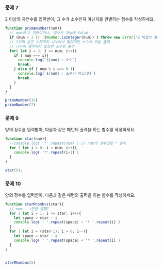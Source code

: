 ### 문제 7 

2 이상의 자연수를 입력받아, 그 수가 소수인지 아닌지를 판별하는 함수를 작성하세요.
```js
function primeNumber(num){
  // num이 2 미만이거나, 정수가 아닐때 false
  if (num < 2 || !(Number.isInteger(num)) ) throw new Error('2 이상의 정수를 입력해주세요 ')
  // 2부터 받은 숫자까지 나누어서 떨어지면 소수가 아님 출력
  // 나누어 떨어지지 않으면 소수임 출력
  for( let i = 2; i <= num; i++){
    if ( num === i){
      console.log(`${num} : 소수`)
      break;
    } else if ( num % i === 0 ){
      console.log(`${num} : 소수가 아닙니다`)
      break;
    }
  }
}

primeNumber(15)
primeNumber(7)
```



### 문제 9 

양의 정수를 입력받아, 다음과 같은 패턴의 출력을 하는 함수를 작성하세요.

```js
function star(num){
  //console.log( '*'.repeat(num) ) // num의 갯수만큼 * 출력
  for ( let i = 0; i < num; i++){
    console.log( '*'.repeat(i+1) )
  }
}

star(5);
```



### 문제 10 

양의 정수를 입력받아, 다음과 같은 패턴의 출력을 하는 함수를 작성하세요.

```js
function starRhombus(star){
  // num - i만큼 별별?
  for ( let i = 1; i <= star; i++){
    let space = star - i
    console.log( ' '.repeat(space) + '* '.repeat(i) )
  }
  for ( let i = (star-1); i > 0; i--){
    let space = star - i
    console.log( ' '.repeat(space) + '* '.repeat(i) )
  }
}


starRhombus(5)
```

